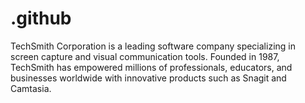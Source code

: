 # .github
TechSmith Corporation is a leading software company specializing in screen capture and visual communication tools. Founded in 1987, TechSmith has empowered millions of professionals, educators, and businesses worldwide with innovative products such as Snagit and Camtasia. 

